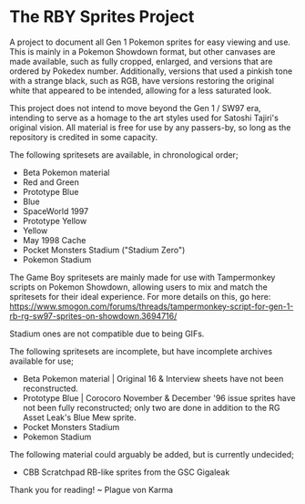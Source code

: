 # The RBY Sprites Project
A project to document all Gen 1 Pokemon sprites for easy viewing and use. This is mainly in a Pokemon Showdown format, but other canvases are made available, such as fully cropped, enlarged, and versions that are ordered by Pokedex number. Additionally, versions that used a pinkish tone with a strange black, such as RGB, have versions restoring the original white that appeared to be intended, allowing for a less saturated look.

This project does not intend to move beyond the Gen 1 / SW97 era, intending to serve as a homage to the art styles used for Satoshi Tajiri's original vision. All material is free for use by any passers-by, so long as the repository is credited in some capacity.

The following spritesets are available, in chronological order;
* Beta Pokemon material
* Red and Green
* Prototype Blue
* Blue
* SpaceWorld 1997
* Prototype Yellow
* Yellow
* May 1998 Cache
* Pocket Monsters Stadium ("Stadium Zero")
* Pokemon Stadium

The Game Boy spritesets are mainly made for use with Tampermonkey scripts on Pokemon Showdown, allowing users to mix and match the spritesets for their ideal experience. For more details on this, go here: https://www.smogon.com/forums/threads/tampermonkey-script-for-gen-1-rb-rg-sw97-sprites-on-showdown.3694716/

Stadium ones are not compatible due to being GIFs. 

The following spritesets are incomplete, but have incomplete archives available for use;
* Beta Pokemon material | Original 16 & Interview sheets have not been reconstructed.
* Prototype Blue | Corocoro November & December '96 issue sprites have not been fully reconstructed; only two are done in addition to the RG Asset Leak's Blue Mew sprite.
* Pocket Monsters Stadium
* Pokemon Stadium

The following material could arguably be added, but is currently undecided;
* CBB Scratchpad RB-like sprites from the GSC Gigaleak

Thank you for reading!
~ Plague von Karma